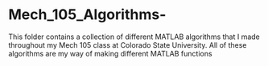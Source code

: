 # Mech_105_Algorithms-
This folder contains a collection of different MATLAB algorithms that I made throughout my Mech 105 class at Colorado State University. All of these algorithms are my way of making different MATLAB functions
